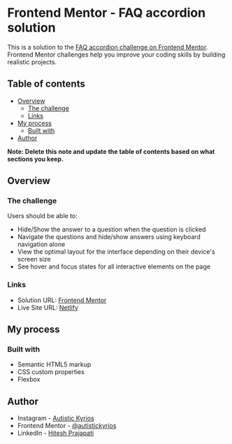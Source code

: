 # Frontend Mentor - FAQ accordion solution

This is a solution to the [FAQ accordion challenge on Frontend Mentor](https://www.frontendmentor.io/challenges/faq-accordion-wyfFdeBwBz). Frontend Mentor challenges help you improve your coding skills by building realistic projects.

## Table of contents

- [Overview](#overview)
  - [The challenge](#the-challenge)
  - [Links](#links)
- [My process](#my-process)
  - [Built with](#built-with)
- [Author](#author)

**Note: Delete this note and update the table of contents based on what sections you keep.**

## Overview

### The challenge

Users should be able to:

- Hide/Show the answer to a question when the question is clicked
- Navigate the questions and hide/show answers using keyboard navigation alone
- View the optimal layout for the interface depending on their device's screen size
- See hover and focus states for all interactive elements on the page

### Links

- Solution URL: [Frontend Mentor](https://www.frontendmentor.io/solutions/faq-accordion-using-flexbox-wOI5h23CVu)
- Live Site URL: [Netlify](https://acc-ak.netlify.app/)

## My process

### Built with

- Semantic HTML5 markup
- CSS custom properties
- Flexbox

## Author

- Instagram - [Autistic Kyrios](https://www.instagram.com/autistickyrios)
- Frontend Mentor - [@autistickyrios](https://www.frontendmentor.io/profile/autistickyrios)
- LinkedIn - [Hitesh Prajapati](https://www.linkedin.com/in/autistickyrios/)
